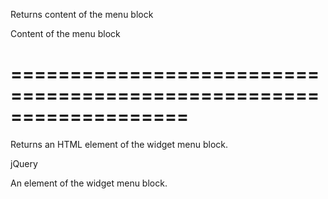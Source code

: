 <!--**
/*-------------------------------------------
    Auto-generated file. Do not modify.
-------------------------------------------

**-->
<!--d-->
Returns content of the menu block
<!--/d-->
<!--rd-->Content of the menu block<!--/rd-->
===================================================================
===================================================================

<!--shortDescription-->
Returns an HTML element of the widget menu block.
<!--/shortDescription-->

<!--returnType-->jQuery<!--/returnType-->
<!--returnDescription-->
An element of the widget menu block.
<!--/returnDescription-->

<!--fullDescription-->

<!--/fullDescription-->
